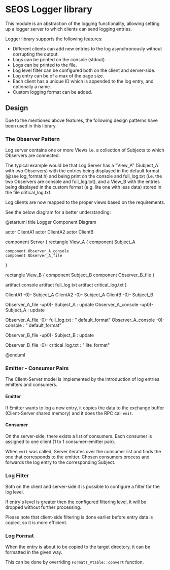 # SEOS Logger library

This module is an abstraction of the logging functionality, allowing setting up
a logger server to which clients can send logging entries.

Logger library supports the following features:

* Different clients can add new entries to the log asynchronously without
  corrupting the output.
* Logs can be printed on the console (stdout).
* Logs can be printed to the file.
* Log level filter can be configured both on the client and server-side.
* Log entry can be of a max of the page size.
* Each client has a unique ID which is appended to the log entry, and optionally
  a name.
* Custom logging format can be added.

## Design

Due to the mentioned above features, the following design patterns have been
used in this library.

### The Observer Pattern

Log server contains one or more Views i.e. a collection of Subjects to which
Observers are connected.

The typical example would be that Log Server has a "View_A" (Subject_A with two
Observers) with the entries being displayed in the default format
(@see log_format.h) and being print on the console and full_log.txt
(i.e. the two Observers are console and full_log.txt), and a View_B with the
entries being displayed in the custom format (e.g. lite one with
less data) stored in the file critical_log.txt.

Log clients are now mapped to the proper views based on the requirements.

See the below diagram for a better understanding:

@startuml
title Logger Component Diagram

actor ClientA1
actor ClientA2
actor ClientB

component Server {
  rectangle View_A {
    component Subject_A

    component Observer_A_console
    component Observer_A_file

  }

  rectangle View_B {
    component Subject_B
    component Observer_B_file
  }

  artifact console
  artifact full_log.txt
  artifact critical_log.txt
}

ClientA1 -0)- Subject_A
ClientA2 -0)- Subject_A
ClientB  -0)- Subject_B

Observer_A_file    -up0)- Subject_A : update
Observer_A_console -up0)- Subject_A : update

Observer_A_file    -0)- full_log.txt : "  default_format"
Observer_A_console -0)- console      : "  default_format"

Observer_B_file -up0)- Subject_B : update

Observer_B_file -0)- critical_log.txt : "  lite_format"

@enduml

### Emitter - Consumer Pairs

The Client-Server model is implemented by the introduction of log entries
emitters and consumers.

#### Emitter

If Emitter wants to log a new entry, it copies the data to the exchange buffer
(Client-Server shared memory) and it does the RPC call `emit`.

#### Consumer

On the server-side, there exists a list of consumers. Each consumer is assigned
to one client (1 to 1 consumer-emitter pair).

When `emit` was called, Server iterates over the consumer list and
finds the one that corresponds to the emitter. Chosen consumers process and
forwards the log entry to the corresponding Subject.

### Log Filter

Both on the client and server-side it is possible to configure a filter for the
log level.

If entry's level is greater then the configured filtering level, it will be
dropped without further processing.

Please note that client-side filtering is done earlier before entry data is
copied, so it is more efficient.

### Log Format

When the entry is about to be copied to the target directory, it can be
formatted in the given way.

This can be done by overriding `FormatT_Vtable::convert` function.
